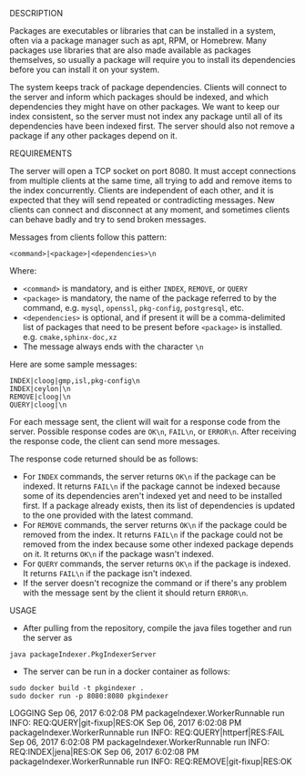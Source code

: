 DESCRIPTION

Packages are executables or libraries that can be installed in a system, often via a package manager such as apt, RPM, or Homebrew. Many packages use libraries that are also made available as packages themselves, so usually a package will require you to install its dependencies before you can install it on your system.

The system keeps track of package dependencies. Clients will connect to the server and inform which packages should be indexed, and which dependencies they might have on other packages. We want to keep our index consistent, so the server must not index any package until all of its dependencies have been indexed first. The server should also not remove a package if any other packages depend on it.

REQUIREMENTS

The server will open a TCP socket on port 8080. It must accept connections from multiple clients at the same time, all trying to add and remove items to the index concurrently. Clients are independent of each other, and it is expected that they will send repeated or contradicting messages. New clients can connect and disconnect at any moment, and sometimes clients can behave badly and try to send broken messages.

Messages from clients follow this pattern:

```
<command>|<package>|<dependencies>\n
```

Where:
* `<command>` is mandatory, and is either `INDEX`, `REMOVE`, or `QUERY`
* `<package>` is mandatory, the name of the package referred to by the command, e.g. `mysql`, `openssl`, `pkg-config`, `postgresql`, etc.
* `<dependencies>` is optional, and if present it will be a comma-delimited list of packages that need to be present before `<package>` is installed. e.g. `cmake,sphinx-doc,xz`
* The message always ends with the character `\n`

Here are some sample messages:
```
INDEX|cloog|gmp,isl,pkg-config\n
INDEX|ceylon|\n
REMOVE|cloog|\n
QUERY|cloog|\n
```

For each message sent, the client will wait for a response code from the server. Possible response codes are `OK\n`, `FAIL\n`, or `ERROR\n`. After receiving the response code, the client can send more messages.

The response code returned should be as follows:
* For `INDEX` commands, the server returns `OK\n` if the package can be indexed. It returns `FAIL\n` if the package cannot be indexed because some of its dependencies aren't indexed yet and need to be installed first. If a package already exists, then its list of dependencies is updated to the one provided with the latest command.
* For `REMOVE` commands, the server returns `OK\n` if the package could be removed from the index. It returns `FAIL\n` if the package could not be removed from the index because some other indexed package depends on it. It returns `OK\n` if the package wasn't indexed.
* For `QUERY` commands, the server returns `OK\n` if the package is indexed. It returns `FAIL\n` if the package isn't indexed.
* If the server doesn't recognize the command or if there's any problem with the message sent by the client it should return `ERROR\n`.

USAGE
* After pulling from the repository, compile the java files together and run the server as
```
java packageIndexer.PkgIndexerServer
```
* The server can be run in a docker container as follows:
```
sudo docker build -t pkgindexer .
sudo docker run -p 8080:8080 pkgindexer
```
LOGGING
Sep 06, 2017 6:02:08 PM packageIndexer.WorkerRunnable run
INFO: REQ:QUERY|git-fixup|RES:OK
Sep 06, 2017 6:02:08 PM packageIndexer.WorkerRunnable run
INFO: REQ:QUERY|httperf|RES:FAIL
Sep 06, 2017 6:02:08 PM packageIndexer.WorkerRunnable run
INFO: REQ:INDEX|jena|RES:OK
Sep 06, 2017 6:02:08 PM packageIndexer.WorkerRunnable run
INFO: REQ:REMOVE|git-fixup|RES:OK
